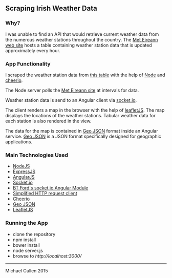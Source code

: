 ## Scraping Irish Weather Data


### Why?

I was unable to find an API that would retrieve current weather data from the numerous weather stations throughout the country.
The [Met Eireann web site](www.met.ie) hosts a table containing weather station data that is updated approximately every hour.



### App Functionality

I scraped the weather station data from [this table](http://www.met.ie/latest/reports.asp) with the help of [Node](http://nodejs.org/) and [cheerio](https://github.com/cheeriojs/cheerio).


The Node server polls the [Met Eireann site](http://www.met.ie/latest/reports.asp) at intervals for data.

Weather station data is send to an Angular client via [socket.io](http://socket.io/).


The client renders a map in the browser with the help of [leafletJS](http://leafletjs.com/). The map displays the locations of the weather stations. Tabular weather data for each station is also rendered in the view.

The data for the map is contained in [Geo JSON](http://geojson.org/) format inside an Angular service.
[Geo JSON](http://geojson.org/) is a JSON format specifically designed for geographic applications.


### Main Technologies Used

- [NodeJS](http://nodejs.org/)
- [ExpressJS](http://expressjs.com/) 
- [AngularJS](https://angularjs.org/)
- [Socket.io](socket.io)
- [BT Ford's socket.io Angular Module](https://github.com/btford/angular-socket-io)
- [Simplified HTTP request client](https://github.com/request/request)
- [Cheerio](https://github.com/cheeriojs/cheerio)
- [Geo JSON](http://geojson.org/)
- [LeafletJS](http://leafletjs.com/)



### Running the App

- clone the repository
- npm install
- bower install
- node server.js
- browse to _http://localhost:3000/_

<hr>


Michael Cullen 2015
